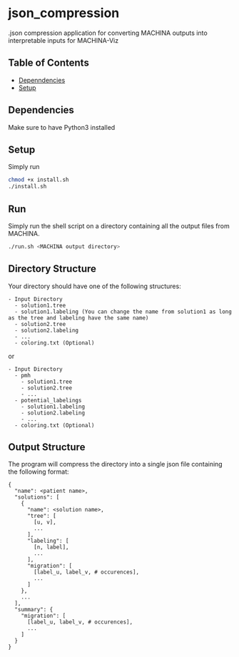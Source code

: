 # json_compression
.json compression application for converting MACHINA outputs into interpretable inputs for MACHINA-Viz
<!-- TABLE OF CONTENTS -->
## Table of Contents
* [Depenndencies](##Dependencies)
* [Setup](##Setup)
## Dependencies
Make sure to have Python3 installed
## Setup
Simply run
```bash
chmod +x install.sh
./install.sh
```
## Run
Simply run the shell script on a directory containing all the output files from MACHINA.
```bash
./run.sh <MACHINA output directory>
```
## Directory Structure
Your directory should have one of the following structures:
```
- Input Directory
  - solution1.tree
  - solution1.labeling (You can change the name from solution1 as long as the tree and labeling have the same name)
  - solution2.tree
  - solution2.labeling
  - ...
  - coloring.txt (Optional)
```
or 
```
- Input Directory
  - pmh
    - solution1.tree
    - solution2.tree
    - ...
  - potential_labelings
    - solution1.labeling
    - solution2.labeling
    - ...
  - coloring.txt (Optional)
```
## Output Structure
The program will compress the directory into a single json file containing the following format:
```
{
  "name": <patient name>,
  "solutions": [
    {
      "name": <solution name>,
      "tree": [
        [u, v],
        ...
      ],
      "labeling": [
        [n, label],
        ...
      ],
      "migration": [
        [label_u, label_v, # occurences],
        ...
      ]
    },
    ...
  ],
  "summary": {
    "migration": [
      [label_u, label_v, # occurences],
      ...
    ]
  }
}
```
